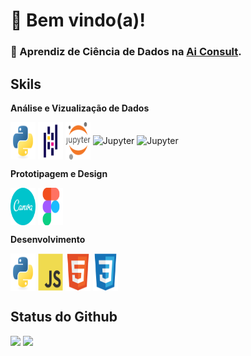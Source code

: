 # 👋 Bem vindo(a)!

### 💼 Aprendiz de Ciência de Dados na [Ai Consult](https://www.linkedin.com/company/ai-consult/).</h2>

## Skils

**Análise e Vizualização de Dados**
<div>
  <img align="center" alt="Python" height="60" width="40" src="https://github.com/devicons/devicon/blob/master/icons/python/python-original.svg">
  <img align="center" alt="Pandas" height="60" width="40" src="https://github.com/devicons/devicon/blob/master/icons/pandas/pandas-original.svg">
  <img align="center" alt="Jupyter" height="60" width="40" src="https://github.com/devicons/devicon/blob/master/icons/jupyter/jupyter-original-wordmark.svg">
  <img align="center" alt="Jupyter" height="60" width="40" src="https://github.com/ceciliasilvads/icons/blob/main/Icons/Power%20Bi/Power%20Bi.svg">
  <img align="center" alt="Jupyter" height="60" width="40" src="https://github.com/ceciliasilvads/icons/blob/main/Icons/Data%20Studio/Data%20Studio.svg">
</div>

**Prototipagem e Design**
<div>
  <img align="center" alt="Canva" height="60" width="40" src="https://github.com/devicons/devicon/blob/master/icons/canva/canva-original.svg">
  <img align="center" alt="Figma" height="60" width="40" src="https://github.com/devicons/devicon/blob/master/icons/figma/figma-original.svg">
</div>

**Desenvolvimento**
<div>
  <img align="center" alt="Python" height="60" width="40" src="https://github.com/devicons/devicon/blob/master/icons/python/python-original.svg">
  <img align="center" alt="Js" height="60" width="40" src="https://github.com/devicons/devicon/blob/master/icons/javascript/javascript-original.svg">
  <img align="center" alt="HTML" height="60" width="40" src="https://github.com/devicons/devicon/blob/master/icons/html5/html5-original.svg">
  <img align="center" alt="CSS" height="60" width="40" src="https://github.com/devicons/devicon/blob/master/icons/css3/css3-original.svg">
</div>

## Status do Github
<div align = "left">
  <img height="150em" src = "https://github-readme-stats.vercel.app/api?username=ceciliasilvads&show_icons=true&theme=dark">
  <img height="150em" src = "https://github-readme-stats.vercel.app/api/top-langs/?username=ceciliasilvads&show_icons=true&layout=compact&langs_count=7&theme=dark"/>
</div>        
